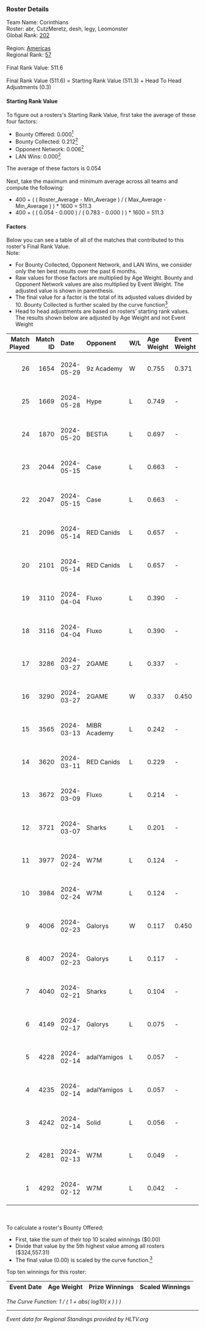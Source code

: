 ### Roster Details<br />
Team Name: Corinthians<br />
Roster: abr, CutzMeretz, desh, legy, Leomonster<br />
Global Rank: [202](../standings_global.md)<br />
<br />
Region: [Americas]( ../standings_americas.md)<br />
Regional Rank: [57]( ../standings_americas.md)<br />
<br />
Final Rank Value:  511.6<br />
<br />
Final Rank Value (511.6) = Starting Rank Value (511.3) + Head To Head Adjustments (0.3)<br />

#### Starting Rank Value<br />
To figure out a rosters's Starting Rank Value, first take the average of these four factors:<br />
- Bounty Offered: 0.000[<sup>1</sup>](#table2)
- Bounty Collected: 0.212[<sup>2</sup>](#table1)
- Opponent Network: 0.006[<sup>2</sup>](#table1)
- LAN Wins: 0.000[<sup>2</sup>](#table1)

The average of these factors is 0.054<br />
<br />
Next, take the maximum and minimum average across all teams and compute the following:<br />
- 400 + ( ( Roster_Average - Min_Average ) / ( Max_Average - Min_Average ) ) * 1600 = 511.3
- 400 + ( ( 0.054 - 0.000 ) / ( 0.783 - 0.000 ) ) * 1600 = 511.3


#### Factors<br />
Below you can see a table of all of the matches that contributed to this roster's Final Rank Value.<br />
Note:<br />

- For Bounty Collected, Opponent Network, and LAN Wins, we consider only the ten best results over the past 6 months.
- Raw values for those factors are multiplied by Age Weight. Bounty and Opponent Network values are also multiplied by Event Weight. The adjusted value is shown in parenthesis.
- The final value for a factor is the total of its adjusted values divided by 10. Bounty Collected is further scaled by the curve function[<sup>3</sup>](#curveFunction)
- Head to head adjustments are based on rosters' starting rank values. The results shown below are adjusted by Age Weight and not Event Weight
<span id="table1"></span><br />


| Match Played | Match ID | Date       | Opponent     | W/L | Age Weight | Event Weight | Bounty Collected | Opponent Network | LAN Wins  | H2H Adj. | Roster                                  |
| -: | -: | :- | :- | :- | :- | :- | :- | :- | :- | -: | :- |
|           26 |     1654 | 2024-05-29 | 9z Academy   | W   | 0.755      | 0.371        | 0.000 (0.000)    | 0.070 (0.019)    | 0 (0.000) |    11.81 | abr, CutzMeretz, desh, legy, Leomonster |
|           25 |     1669 | 2024-05-28 | Hype         | L   | 0.749      | -            | -                | -                | -         |    -2.56 | abr, CutzMeretz, desh, legy, Leomonster |
|           24 |     1870 | 2024-05-20 | BESTIA       | L   | 0.697      | -            | -                | -                | -         |    -1.33 | abr, CutzMeretz, desh, legy, Leomonster |
|           23 |     2044 | 2024-05-15 | Case         | L   | 0.663      | -            | -                | -                | -         |    -2.12 | abr, CutzMeretz, desh, legy, Leomonster |
|           22 |     2047 | 2024-05-15 | Case         | L   | 0.663      | -            | -                | -                | -         |    -2.17 | abr, CutzMeretz, desh, legy, Leomonster |
|           21 |     2096 | 2024-05-14 | RED Canids   | L   | 0.657      | -            | -                | -                | -         |    -0.72 | abr, CutzMeretz, desh, legy, Leomonster |
|           20 |     2101 | 2024-05-14 | RED Canids   | L   | 0.657      | -            | -                | -                | -         |    -0.73 | abr, CutzMeretz, desh, legy, Leomonster |
|           19 |     3110 | 2024-04-04 | Fluxo        | L   | 0.390      | -            | -                | -                | -         |    -0.56 | abr, CutzMeretz, desh, legy, Leomonster |
|           18 |     3116 | 2024-04-04 | Fluxo        | L   | 0.390      | -            | -                | -                | -         |    -0.56 | abr, CutzMeretz, desh, legy, Leomonster |
|           17 |     3286 | 2024-03-27 | 2GAME        | L   | 0.337      | -            | -                | -                | -         |    -3.04 | abr, CutzMeretz, desh, legy, Leomonster |
|           16 |     3290 | 2024-03-27 | 2GAME        | W   | 0.337      | 0.450        | 0.002 (0.000)    | 0.053 (0.008)    | 0 (0.000) |     7.72 | abr, CutzMeretz, desh, legy, Leomonster |
|           15 |     3565 | 2024-03-13 | MIBR Academy | L   | 0.242      | -            | -                | -                | -         |    -3.84 | abr, CutzMeretz, desh, legy, Leomonster |
|           14 |     3620 | 2024-03-11 | RED Canids   | L   | 0.229      | -            | -                | -                | -         |    -0.29 | abr, CutzMeretz, desh, legy, Leomonster |
|           13 |     3672 | 2024-03-09 | Fluxo        | L   | 0.214      | -            | -                | -                | -         |    -0.32 | abr, CutzMeretz, desh, legy, Leomonster |
|           12 |     3721 | 2024-03-07 | Sharks       | L   | 0.201      | -            | -                | -                | -         |    -0.43 | abr, CutzMeretz, desh, legy, Leomonster |
|           11 |     3977 | 2024-02-24 | W7M          | L   | 0.124      | -            | -                | -                | -         |    -0.53 | abr, CutzMeretz, desh, legy, Leomonster |
|           10 |     3984 | 2024-02-24 | W7M          | L   | 0.124      | -            | -                | -                | -         |    -0.53 | abr, CutzMeretz, desh, legy, Leomonster |
|            9 |     4006 | 2024-02-23 | Galorys      | W   | 0.117      | 0.450        | 0.030 (0.002)    | 0.552 (0.029)    | 0 (0.000) |     3.31 | abr, CutzMeretz, desh, legy, Leomonster |
|            8 |     4007 | 2024-02-23 | Galorys      | L   | 0.117      | -            | -                | -                | -         |    -0.37 | abr, CutzMeretz, desh, legy, Leomonster |
|            7 |     4040 | 2024-02-21 | Sharks       | L   | 0.104      | -            | -                | -                | -         |    -0.23 | abr, CutzMeretz, desh, legy, Leomonster |
|            6 |     4149 | 2024-02-17 | Galorys      | L   | 0.075      | -            | -                | -                | -         |    -0.23 | abr, CutzMeretz, desh, legy, Leomonster |
|            5 |     4228 | 2024-02-14 | adalYamigos  | L   | 0.057      | -            | -                | -                | -         |    -0.71 | abr, CutzMeretz, desh, legy, Leomonster |
|            4 |     4235 | 2024-02-14 | adalYamigos  | L   | 0.057      | -            | -                | -                | -         |    -0.71 | abr, CutzMeretz, desh, legy, Leomonster |
|            3 |     4242 | 2024-02-14 | Solid        | L   | 0.056      | -            | -                | -                | -         |    -0.18 | abr, CutzMeretz, desh, legy, Leomonster |
|            2 |     4281 | 2024-02-13 | W7M          | L   | 0.049      | -            | -                | -                | -         |    -0.21 | abr, CutzMeretz, desh, legy, Leomonster |
|            1 |     4292 | 2024-02-12 | W7M          | L   | 0.042      | -            | -                | -                | -         |    -0.18 | abr, CutzMeretz, desh, legy, Leomonster |

<br />
<span id="table2"></span><br />
To calculate a roster's Bounty Offered:<br />

- First, take the sum of their top 10 scaled winnings ($0.00)
- Divide that value by the 5th highest value among all rosters ($324,557.31)
- The final value (0.00) is scaled by the curve function.[<sup>3</sup>](#curveFunction)

Top ten winnings for this roster:<br />

| Event Date | Age Weight | Prize Winnings | Scaled Winnings |
| :- | -: | :- | :- |


<span id="curveFunction"></span>_The Curve Function: 1 / ( 1 + abs( log10( x ) ) )_<br />

---
_Event data for Regional Standings provided by HLTV.org_<br />
